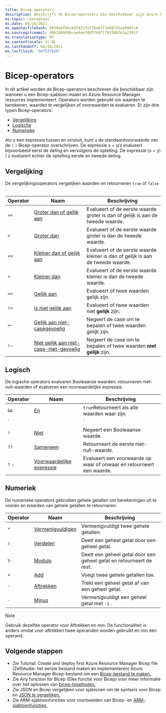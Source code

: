 ```yaml
---
title: Bicep-operators
description: Beschrijft de Bicep-operators die beschikbaar zijn Azure Resource Manager implementaties.
ms.topic: conceptual
ms.date: 04/15/2021
ms.openlocfilehash: 0838ebf6bc03f4237ef76e07f1eb6f25aa996fc0
ms.sourcegitcommit: 49b2069d9bcee4ee7dd77b9f1791588fe2a23937
ms.translationtype: MT
ms.contentlocale: nl-NL
ms.lasthandoff: 04/16/2021
ms.locfileid: "107537826"
---
```

# <a name="bicep-operators"></a>Bicep-operators

In dit artikel worden de Bicep-operators beschreven die beschikbaar zijn wanneer u een Bicep-sjabloon maakt en Azure Resource Manager resources implementeert. Operators worden gebruikt om waarden te berekenen, waarden te vergelijken of voorwaarden te evalueren. Er zijn drie typen Bicep-operators:

- [Vergelijking](#comparison)
- [Logische](#logical)
- [Numerieke](#numeric)

Als u een expressie tussen en omsluit, kunt u de standaardvoorwaarde van de `(` `)` Bicep-operator overschrijven. De expressie x + y/z evalueert bijvoorbeeld eerst de deling en vervolgens de optelling. De expressie (x + y) / z evalueert echter de optelling eerste en tweede deling.

## <a name="comparison"></a>Vergelijking

De vergelijkingsoperators vergelijken waarden en retourneren `true` of `false` .

| Operator | Naam | Beschrijving |
| ---- | ---- | ---- |
| `>=` | [Groter dan of gelijk aan](bicep-operators-comparison.md#greater-than-or-equal-) | Evalueert of de eerste waarde groter is dan of gelijk is aan de tweede waarde. |
| `>`  | [Groter dan](bicep-operators-comparison.md#greater-than-) | Evalueert of de eerste waarde groter is dan de tweede waarde. |
| `<=` | [Kleiner dan of gelijk aan](bicep-operators-comparison.md#less-than-or-equal-) | Evalueert of de eerste waarde kleiner is dan of gelijk is aan de tweede waarde. |
| `<`  | [Kleiner dan](bicep-operators-comparison.md#less-than-) | Evalueert of de eerste waarde kleiner is dan de tweede waarde. |
| `==` | [Gelijk aan](bicep-operators-comparison.md#equals-) | Evalueert of twee waarden gelijk zijn. |
| `!=` | [Is niet gelijk aan](bicep-operators-comparison.md#not-equal-) | Evalueert of twee waarden niet **gelijk** zijn. |
| `=~` | [Gelijk aan niet-casegevoelig](bicep-operators-comparison.md#equal-case-insensitive-) | Negeert de case om te bepalen of twee waarden gelijk zijn. |
| `!~` | [Niet gelijk aan niet-case-niet-gevoelig](bicep-operators-comparison.md#not-equal-case-insensitive-) | Negeert de case om te bepalen of twee waarden **niet gelijk** zijn. |

## <a name="logical"></a>Logisch

De logische operators evalueren Booleaanse waarden, retourneren niet-null-waarden of evalueren een voorwaardelijke expressie.

| Operator | Naam | Beschrijving |
| ---- | ---- | ---- |
| `&&` | [En](bicep-operators-logical.md#and-) | `true`Retourneert als alle waarden waar zijn. |
| `||`| [Of](bicep-operators-logical.md#or-) | `true`Retourneert als een van beide waarden waar is. |
| `!` | [Niet](bicep-operators-logical.md#not-) | Negeert een Booleaanse waarde. |
| `??` | [Sameneen](bicep-operators-logical.md#coalesce-) | Retourneert de eerste niet-null-waarde. |
| `?` `:` | [Voorwaardelijke expressie](bicep-operators-logical.md#conditional-expression--) | Evalueert een voorwaarde op waar of onwaar en retourneert een waarde. |

## <a name="numeric"></a>Numeriek

De numerieke operators gebruiken gehele getallen om berekeningen uit te voeren en waarden van gehele getallen te retourneren.

| Operator | Naam | Beschrijving |
| ---- | ---- | ---- |
| `*` | [Vermenigvuldigen](bicep-operators-numeric.md#multiply-) | Vermenigvuldigt twee gehele getallen. |
| `/` | [Verdelen](bicep-operators-numeric.md#divide-) | Deelt een geheel getal door een geheel getal. |
| `%` | [Modulo](bicep-operators-numeric.md#modulo-) | Deelt een geheel getal door een geheel getal en retourneert de rest. |
| `+` | [Add](bicep-operators-numeric.md#add-) | Voegt twee gehele getallen toe. |
| `-` | [Aftrekken](bicep-operators-numeric.md#subtract--) | Trekt een geheel getal af van een geheel getal. |
| `-` | [Minus](bicep-operators-numeric.md#minus--) | Vermenigvuldigt een geheel getal met `-1` . |

> [!NOTE]
> Gebruik dezelfde operator voor Aftrekken en min. De functionaliteit is anders omdat voor aftrekken twee operanden worden gebruikt en min één operand.

## <a name="next-steps"></a>Volgende stappen

- Zie Tutorial: Create and deploy first Azure Resource Manager Bicep file (Zelfstudie: het eerste bestand maken en implementeren) Azure Resource Manager Bicep-bestand om een [Bicep-bestand te maken.](bicep-tutorial-create-first-bicep.md)
- Zie Any function for Bicep (Elke functie voor Bicep) voor meer informatie over het oplossen van [bicep-typefouten.](template-functions-any.md)
- Zie JSON en Bicep vergelijken voor sjablonen om de syntaxis voor Bicep en [JSON te vergelijken.](compare-template-syntax.md)
- Zie ARM-sjabloonfuncties voor voorbeelden van Bicep- en [ARM-sjabloonfuncties.](template-functions.md)
